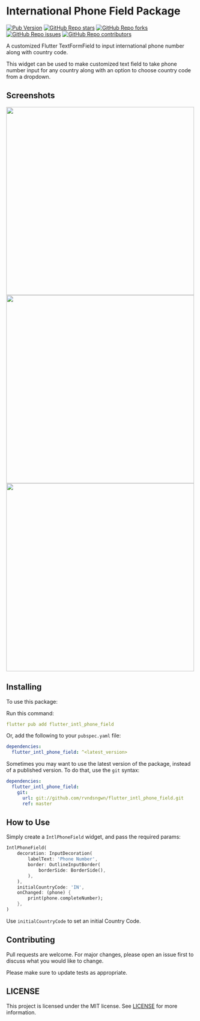 # International Phone Field Package

[![Pub Version](https://img.shields.io/pub/v/flutter_intl_phone_field?color=blue&style=plastic)](https://pub.dev/packages/flutter_intl_phone_field)
[![GitHub Repo stars](https://img.shields.io/github/stars/mohesu/flutter_intl_phone_field?color=gold&style=plastic)](https://github.com/mohesu/flutter_intl_phone_field/stargazers)
[![GitHub Repo forks](https://img.shields.io/github/forks/mohesu/flutter_intl_phone_field?color=slateblue&style=plastic)](https://github.com/mohesu/flutter_intl_phone_field/fork)
[![GitHub Repo issues](https://img.shields.io/github/issues/mohesu/flutter_intl_phone_field?color=coral&style=plastic)](https://github.com/mohesu/flutter_intl_phone_field/issues)
[![GitHub Repo contributors](https://img.shields.io/github/contributors/mohesu/flutter_intl_phone_field?color=green&style=plastic)](https://github.com/mohesu/flutter_intl_phone_field/graphs/contributors)

A customized Flutter TextFormField to input international phone number along with country code.

This widget can be used to make customized text field to take phone number input for any country along with an option to choose country code from a dropdown.

## Screenshots

<img src="https://github.com/rvndsngwn/flutter_intl_phone_field/blob/master/image-1.png?raw=true" height="500px"> <img src="https://github.com/rvndsngwn/flutter_intl_phone_field/blob/master/image-2.png?raw=true" height="500px"> <img src="https://github.com/rvndsngwn/flutter_intl_phone_field/blob/master/image-3.png?raw=true" height="500px">

## Installing

To use this package:

Run this command:

```yaml
flutter pub add flutter_intl_phone_field
```

Or, add the following to your `pubspec.yaml` file:

```yaml
dependencies:
  flutter_intl_phone_field: ^<latest_version>
```

Sometimes you may want to use the latest version of the package, instead of a published version. To do that, use the `git` syntax:

```yaml
dependencies:
  flutter_intl_phone_field:
    git:
      url: git://github.com/rvndsngwn/flutter_intl_phone_field.git
      ref: master
```

## How to Use

Simply create a `IntlPhoneField` widget, and pass the required params:

```dart
IntlPhoneField(
    decoration: InputDecoration(
        labelText: 'Phone Number',
        border: OutlineInputBorder(
            borderSide: BorderSide(),
        ),
    ),
    initialCountryCode: 'IN',
    onChanged: (phone) {
        print(phone.completeNumber);
    },
)
```

Use `initialCountryCode` to set an initial Country Code.

## Contributing

Pull requests are welcome. For major changes, please open an issue first to discuss what you would like to change.

Please make sure to update tests as appropriate.

## LICENSE

This project is licensed under the MIT license. See [LICENSE](LICENSE) for more information.
